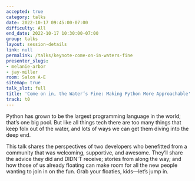 ```yaml
---
accepted: true
category: talks
date: 2022-10-17 09:45:00-07:00
difficulty: All
end_date: 2022-10-17 10:30:00-07:00
group: talks
layout: session-details
link: null
permalink: /talks/keynote-come-on-in-waters-fine
presenter_slugs:
- melanie-arbor
- jay-miller
room: Salon A-E
sitemap: true
talk_slot: full
title: 'Come on in, the Water’s Fine: Making Python More Approachable'
track: t0
---
```


Python has grown to be the largest programming language in the world; that’s one big pool. But like all things tech there are too many things that keep folx out of the water, and lots of ways we can get them diving into the deep end.

This talk shares the perspectives of two developers who benefitted from a community that was welcoming, supportive, and awesome. They’ll share the advice they did and DIDN'T receive; stories from along the way; and how those of us already floating can make room for all the new people wanting to join in on the fun. Grab your floaties, kids—let’s jump in.

